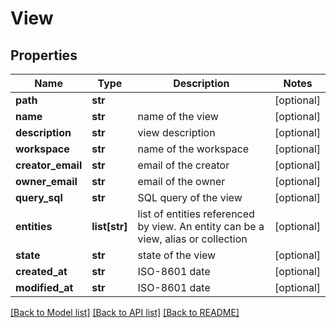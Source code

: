 # View

## Properties
Name | Type | Description | Notes
------------ | ------------- | ------------- | -------------
**path** | **str** |  | [optional] 
**name** | **str** | name of the view | [optional] 
**description** | **str** | view description | [optional] 
**workspace** | **str** | name of the workspace | [optional] 
**creator_email** | **str** | email of the creator | [optional] 
**owner_email** | **str** | email of the owner | [optional] 
**query_sql** | **str** | SQL query of the view | [optional] 
**entities** | **list[str]** | list of entities referenced by view. An entity can be a view, alias or collection | [optional] 
**state** | **str** | state of the view | [optional] 
**created_at** | **str** | ISO-8601 date | [optional] 
**modified_at** | **str** | ISO-8601 date | [optional] 

[[Back to Model list]](../README.md#documentation-for-models) [[Back to API list]](../README.md#documentation-for-api-endpoints) [[Back to README]](../README.md)


